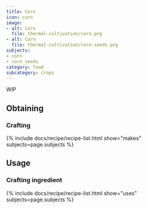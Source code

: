 ```yaml
---
title: Corn
icon: corn
image:
- alt: Corn
  file: thermal-cultivation/corn.png
- alt: Corn
  file: thermal-cultivation/corn-seeds.png
subjects: 
- corn
- corn_seeds
category: food
subcategory: crops
---
```


WIP

Obtaining
---------

### Crafting
{% include docs/recipe/recipe-list.html show="makes" subjects=page.subjects %}

Usage
-----

### Crafting ingredient
{% include docs/recipe/recipe-list.html show="uses" subjects=page.subjects %}